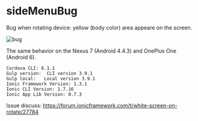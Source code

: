 # sideMenuBug

Bug when rotating device: yellow (body color) area appeare on the screen.

![bug](https://dl.dropboxusercontent.com/u/8126643/ezgif.com-gif-maker.gif)

The same behavior on the Nexus 7 (Android 4.4.3) and OnePlus One (Android 6).

```
Cordova CLI: 6.1.1
Gulp version:  CLI version 3.9.1
Gulp local:   Local version 3.9.1
Ionic Framework Version: 1.3.1
Ionic CLI Version: 1.7.16
Ionic App Lib Version: 0.7.3
```


Issue discuss: https://forum.ionicframework.com/t/white-screen-on-rotate/27784
